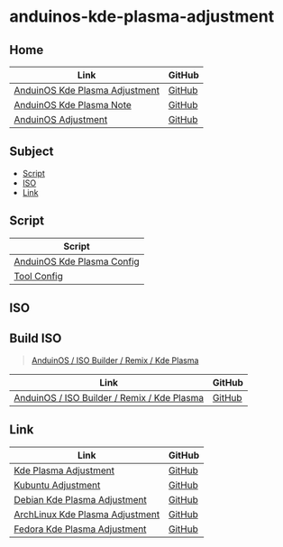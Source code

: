 

# anduinos-kde-plasma-adjustment




## Home

| Link | GitHub |
| ---- | ------ |
| [AnduinOS Kde Plasma Adjustment](https://samwhelp.github.io/anduinos-kde-plasma-adjustment/) | [GitHub](https://github.com/samwhelp/anduinos-kde-plasma-adjustment) |
| [AnduinOS Kde Plasma Note](https://samwhelp.github.io/note-about-anduinos-kde-plasma/) | [GitHub](https://github.com/samwhelp/note-about-anduinos-kde-plasma) |
| [AnduinOS Adjustment](https://samwhelp.github.io/anduinos-adjustment/) | [GitHub](https://github.com/samwhelp/anduinos-adjustment) |




## Subject

* [Script](#script)
* [ISO](#iso)
* [Link](#link)




## Script

| Script |
| ------ |
| [AnduinOS Kde Plasma Config](https://github.com/samwhelp/anduinos-kde-plasma-adjustment/tree/main/prototype/main/kde-config/locale/en_us/Breeze-Dark) |
| [Tool Config](https://github.com/samwhelp/anduinos-adjustment/tree/main/prototype/main/tool-config/part) |




## ISO

## Build ISO

> [AnduinOS / ISO Builder / Remix / Kde Plasma](https://samwhelp.github.io/note-about-anduinos-iso-builder/read/project/anduinos-iso-builder-remix-kde-plasma.html)

| Link | GitHub |
| ---- | ------ |
| [AnduinOS / ISO Builder / Remix / Kde Plasma](https://samwhelp.github.io/anduinos-iso-builder-remix-kde-plasma/) | [GitHub](https://github.com/samwhelp/anduinos-iso-builder-remix-kde-plasma) |




## Link

| Link | GitHub |
| ---- | ------ |
| [Kde Plasma Adjustment](https://samwhelp.github.io/kde-plasma-adjustment/) | [GitHub](https://github.com/samwhelp/kde-plasma-adjustment) |
| [Kubuntu Adjustment](https://samwhelp.github.io/kubuntu-adjustment/) | [GitHub](https://github.com/samwhelp/kubuntu-adjustment) |
| [Debian Kde Plasma Adjustment](https://samwhelp.github.io/debian-kde-plasma-adjustment/) | [GitHub](https://github.com/samwhelp/debian-kde-plasma-adjustment) |
| [ArchLinux Kde Plasma Adjustment](https://samwhelp.github.io/archlinux-kde-plasma-adjustment/) | [GitHub](https://github.com/samwhelp/archlinux-kde-plasma-adjustment) |
| [Fedora Kde Plasma Adjustment](https://samwhelp.github.io/fedora-kde-plasma-adjustment/) | [GitHub](https://github.com/samwhelp/fedora-kde-plasma-adjustment) |

